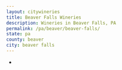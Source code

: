 ```yaml
---
layout: citywineries
title: Beaver Falls Wineries
description: Wineries in Beaver Falls, PA
permalink: /pa/beaver/beaver-falls/
state: pa
county: beaver
city: beaver falls
---
```

-

